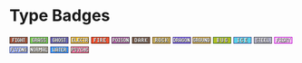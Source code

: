 # Type Badges
![](../static/types/fighting.gif)
![](../static/types/grass.gif)
![](../static/types/ghost.gif)
![](../static/types/electric.gif)
![](../static/types/fire.gif)
![](../static/types/poison.gif)
![](../static/types/dark.gif)
![](../static/types/rock.gif)
![](../static/types/dragon.gif)
![](../static/types/ground.gif)
![](../static/types/bug.gif)
![](../static/types/ice.gif)
![](../static/types/steel.gif)
![](../static/types/fairy.gif)
![](../static/types/flying.gif)
![](../static/types/normal.gif)
![](../static/types/water.gif)
![](../static/types/psychic.gif)
